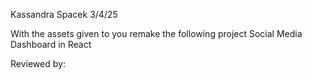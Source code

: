 Kassandra Spacek
3/4/25

With the assets given to you remake the following project Social Media Dashboard in React

Reviewed by: